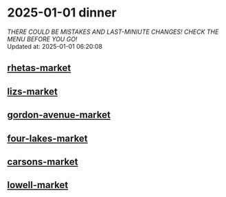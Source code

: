 # 2025-01-01 dinner  
*THERE COULD BE MISTAKES AND LAST-MINIUTE CHANGES! CHECK THE MENU BEFORE YOU GO!*  
Updated at: 2025-01-01 06:20:08  
## [rhetas-market](https://wisc-housingdining.nutrislice.com/menu/rhetas-market/dinner/2025-01-01)  
## [lizs-market](https://wisc-housingdining.nutrislice.com/menu/lizs-market/dinner/2025-01-01)  
## [gordon-avenue-market](https://wisc-housingdining.nutrislice.com/menu/gordon-avenue-market/dinner/2025-01-01)  
## [four-lakes-market](https://wisc-housingdining.nutrislice.com/menu/four-lakes-market/dinner/2025-01-01)  
## [carsons-market](https://wisc-housingdining.nutrislice.com/menu/carsons-market/dinner/2025-01-01)  
## [lowell-market](https://wisc-housingdining.nutrislice.com/menu/lowell-market/dinner/2025-01-01)  
  
